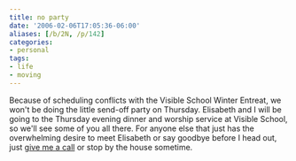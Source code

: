 ```yaml
---
title: no party
date: '2006-02-06T17:05:36-06:00'
aliases: [/b/2N, /p/142]
categories:
- personal
tags:
- life
- moving
---
```

Because of scheduling conflicts with the Visible School Winter Entreat, we won't be doing the little send-off party on
Thursday.  Elisabeth and I will be going to the Thursday evening dinner and worship service at Visible School, so we'll
see some of you all there.  For anyone else that just has the overwhelming desire to meet Elisabeth or say goodbye
before I head out, just [give me a call][] or stop by the house sometime.

[give me a call]: /contact
